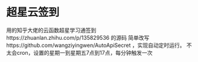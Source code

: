 # 超星云签到
  用的知乎大佬的云函数超星学习通签到https://zhuanlan.zhihu.com/p/135829536 的源码
  简单改写https://github.com/wangziyingwen/AutoApiSecret ，实现自动定时运行。
  不太会cron，设置的星期一到星期五7点到17点，每分钟触发一次
